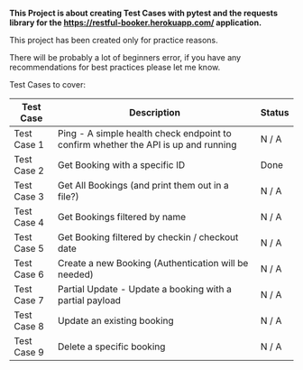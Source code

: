 **This Project is about creating Test Cases with pytest and the requests library 
for the https://restful-booker.herokuapp.com/ application.**

This project has been created only for practice reasons. 

There will be probably a lot of beginners error, if you have any recommendations for best practices please let me know.

Test Cases to cover:

| Test Case   | Description                                                                        | Status |
|-------------|------------------------------------------------------------------------------------|--------|
| Test Case 1 | Ping - A simple health check endpoint to confirm whether the API is up and running | N / A  |
| Test Case 2 | Get Booking with a specific ID                                                     | Done   |
| Test Case 3 | Get All Bookings  (and print them out in a file?)                                  | N / A  |
| Test Case 4 | Get Bookings filtered by name                                                      | N / A  |
| Test Case 5 | Get Booking filtered by checkin / checkout date                                    | N / A  |
| Test Case 6 | Create a new Booking (Authentication will be needed)                               | N / A  |
| Test Case 7 | Partial Update - Update a booking with a partial payload                           | N / A  |
| Test Case 8 | Update an existing booking                                                         | N / A  |
| Test Case 9 | Delete a specific booking                                                          | N / A  |
